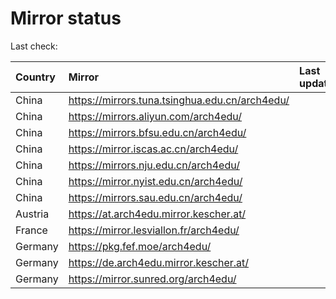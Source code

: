 <script src="./time.js"></script>
# Mirror status
Last check: <script type="text/javascript">localize(1698117519.026567);</script>

|Country|Mirror|Last update|
|:------|:-----|:----------|
|China|https://mirrors.tuna.tsinghua.edu.cn/arch4edu/|<script type="text/javascript">localize(1698086042);</script>|
|China|https://mirrors.aliyun.com/arch4edu/|<script type="text/javascript">localize(1698086042);</script>|
|China|https://mirrors.bfsu.edu.cn/arch4edu/|<script type="text/javascript">localize(1698086042);</script>|
|China|https://mirror.iscas.ac.cn/arch4edu/|<script type="text/javascript">localize(1698086042);</script>|
|China|https://mirrors.nju.edu.cn/arch4edu/|<script type="text/javascript">localize(1698086042);</script>|
|China|https://mirror.nyist.edu.cn/arch4edu/|<script type="text/javascript">localize(1698086042);</script>|
|China|https://mirrors.sau.edu.cn/arch4edu/|<script type="text/javascript">localize(1698086042);</script>|
|Austria|https://at.arch4edu.mirror.kescher.at/|<script type="text/javascript">localize(1698086042);</script>|
|France|https://mirror.lesviallon.fr/arch4edu/|<script type="text/javascript">localize(1698086042);</script>|
|Germany|https://pkg.fef.moe/arch4edu/|<script type="text/javascript">localize(1698086042);</script>|
|Germany|https://de.arch4edu.mirror.kescher.at/|<script type="text/javascript">localize(1698086042);</script>|
|Germany|https://mirror.sunred.org/arch4edu/|<script type="text/javascript">localize(1698086042);</script>|

<script src="./tablefilter/tablefilter.js"></script>
<script src="./table.js"></script>